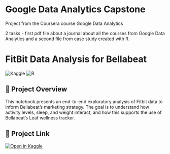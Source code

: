 # Google Data Analytics Capstone

Project from the Coursera course Google Data Analytics

2 tasks - first pdf file about a journal about all the courses from Google Data Analytics and a second file from case study created with R.


# FitBit Data Analysis for Bellabeat 

![Kaggle](https://img.shields.io/badge/Made%20on-Kaggle-blue?logo=kaggle)
![R](https://img.shields.io/badge/Language-R-%2766CCFF?logo=r)

## 📌 Project Overview

This notebook presents an end-to-end exploratory analysis of Fitbit data to inform Bellabeat’s marketing strategy. The goal is to understand how activity levels, sleep, and weight interact, and how this supports the use of Bellabeat’s Leaf wellness tracker.

## 🔗 Project Link
[![Open in Kaggle](https://kaggle.com/static/images/open-in-kaggle.svg)]([https://www.kaggle.com/your-username/project-name](https://www.kaggle.com/code/giselet/analise-fitbit-bellabeat))




